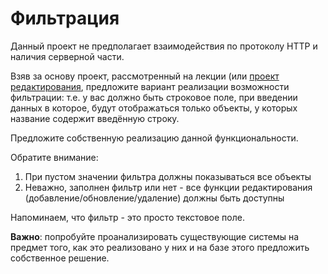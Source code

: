 Фильтрация
===

Данный проект не предполагает взаимодействия по протоколу HTTP и наличия серверной части.

Взяв за основу проект, рассмотренный на лекции (или [проект редактирования](../editing), предложите вариант реализации возможности фильтрации: т.е. у вас должно быть строковое поле, при введении данных в которое, будут отображаться только объекты, у которых название содержит введённую строку.

Предложите собственную реализацию данной функциональности.

Обратите внимание:
1. При пустом значении фильтра должны показываться все объекты
1. Неважно, заполнен фильтр или нет - все функции редактирования (добавление/обновление/удаление) должны быть доступны

Напоминаем, что фильтр - это просто текстовое поле.

**Важно**: попробуйте проанализировать существующие системы на предмет того, как это реализовано у них и на базе этого предложить собственное решение.
